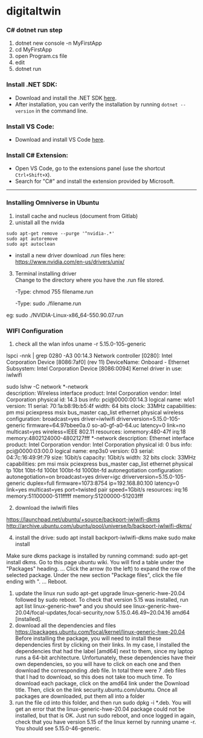 # digitaltwin

### C# dotnet run step
1. dotnet new console -n MyFirstApp
2. cd MyFirstApp
3. open Program.cs file
4. edit
5. dotnet run
   
### Install .NET SDK:

- Download and install the .NET SDK [here](https://dotnet.microsoft.com/download/dotnet).
- After installation, you can verify the installation by running `dotnet --version` in the command line.

### Install VS Code:

- Download and install VS Code [here](https://code.visualstudio.com/).

### Install C# Extension:

- Open VS Code, go to the extensions panel (use the shortcut `Ctrl+Shift+X`).
- Search for "C#" and install the extension provided by Microsoft.

-----------------------------------------------------------------------------------------------------------------------------------------------------------------
### Installing Omniverse in Ubuntu
1. install cache and nucleus (document from Gitlab)
2. unistall all the nvida
```
sudo apt-get remove --purge '^nvidia-.*'
sudo apt autoremove
sudo apt autoclean
```
- install a new driver
  download .run files here: https://www.nvidia.com/en-us/drivers/unix/
3. Terminal installing driver  
  Change to the directory where you have the .run file stored.  
  
    -Type: chmod 755 filename.run  

    -Type: sudo ./filename.run  

  eg: sudo ./NVIDIA-Linux-x86_64-550.90.07.run 

### WIFI Configuration
1. check all the wlan infos
uname -r
5.15.0-105-generic

 lspci -nnk | grep 0280 -A3
00:14.3 Network controller [0280]: Intel Corporation Device [8086:7af0] (rev 11)
	DeviceName: Onboard - Ethernet
	Subsystem: Intel Corporation Device [8086:0094]
	Kernel driver in use: iwlwifi

sudo lshw -C network
 *-network                 
       description: Wireless interface
       product: Intel Corporation
       vendor: Intel Corporation
       physical id: 14.3
       bus info: pci@0000:00:14.3
       logical name: wlo1
       version: 11
       serial: 70:1a:b8:9b:b5:4f
       width: 64 bits
       clock: 33MHz
       capabilities: pm msi pciexpress msix bus_master cap_list ethernet physical wireless
       configuration: broadcast=yes driver=iwlwifi driverversion=5.15.0-105-generic firmware=64.97bbee0a.0 so-a0-gf-a0-64.uc latency=0 link=no multicast=yes wireless=IEEE 802.11
       resources: iomemory:480-47f irq:18 memory:4802124000-4802127fff
  *-network
       description: Ethernet interface
       product: Intel Corporation
       vendor: Intel Corporation
       physical id: 0
       bus info: pci@0000:03:00.0
       logical name: enp3s0
       version: 03
       serial: 04:7c:16:49:9f:79
       size: 1Gbit/s
       capacity: 1Gbit/s
       width: 32 bits
       clock: 33MHz
       capabilities: pm msi msix pciexpress bus_master cap_list ethernet physical tp 10bt 10bt-fd 100bt 100bt-fd 1000bt-fd autonegotiation
       configuration: autonegotiation=on broadcast=yes driver=igc driverversion=5.15.0-105-generic duplex=full firmware=1073:8754 ip=192.168.80.100 latency=0 link=yes multicast=yes port=twisted pair speed=1Gbit/s
       resources: irq:16 memory:51100000-511fffff memory:51200000-51203fff

2. download the iwlwifi files
   
https://launchpad.net/ubuntu/+source/backport-iwlwifi-dkms
http://archive.ubuntu.com/ubuntu/pool/universe/b/backport-iwlwifi-dkms/

4. install the drive:
sudo apt install backport-iwlwifi-dkms
make
sudo make install


Make sure dkms package is installed by running command: sudo apt-get install dkms.
Go to this page ubuntu wiki.
You will find a table under the "Packages" heading. ...
Click the arrow (to the left) to expand the row of the selected package.
Under the new section "Package files", click the file ending with ". ...
Reboot.



1. update the linux
run sudo apt-get upgrade linux-generic-hwe-20.04 followed by sudo reboot. To check that version 5.15 was installed, run apt list linux-generic-hwe* and you should see linux-generic-hwe-20.04/focal-updates,focal-security,now 5.15.0.46.49~20.04.16 amd64 [installed].
2. download all the dependencies and files
https://packages.ubuntu.com/focal/kernel/linux-generic-hwe-20.04
Before installing the package, you will need to install these dependencies first by clicking on their links. In my case, I installed the dependencies that had the label [amd64] next to them, since my laptop runs a 64-bit architecture. Unfortunately, these dependencies have their own dependencies, so you will have to click on each one and then download the corresponding .deb file. In total there were 7 .deb files that I had to download, so this does not take too much time. To download each package, click on the amd64 link under the Download <package name> title. Then, click on the link security.ubuntu.com/ubuntu. Once all packages are downloaded, put them all into a folder
3. run the file
cd into this folder, and then run sudo dpkg -i *.deb. You will get an error that the linux-generic-hwe-20.04 package could not be installed, but that is OK. Just run sudo reboot, and once logged in again, check that you have version 5.15 of the linux kernel by running uname -r. You should see 5.15.0-46-generic. 
